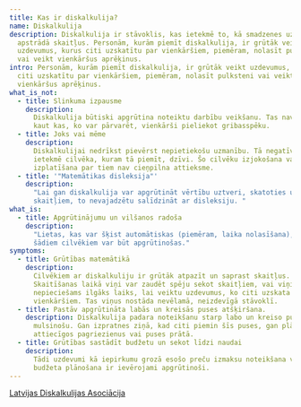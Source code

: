 ```yaml
---
title: Kas ir diskalkulija?
name: Diskalkulija
description: Diskalkulija ir stāvoklis, kas ietekmē to, kā smadzenes uztver un
  apstrādā skaitļus. Personām, kurām piemīt diskalkulija, ir grūtāk veikt
  uzdevumus, kurus citi uzskatītu par vienkāršiem, piemēram, nolasīt pulksteni
  vai veikt vienkāršus aprēķinus.
intro: Personām, kurām piemīt diskalkulija, ir grūtāk veikt uzdevumus, kurus
  citi uzskatītu par vienkāršiem, piemēram, nolasīt pulksteni vai veikt
  vienkāršus aprēķinus.
what_is_not:
  - title: Slinkuma izpausme
    description:
      Diskalkulija būtiski apgrūtina noteiktu darbību veikšanu. Tas nav
      kaut kas, ko var pārvarēt, vienkārši pieliekot gribasspēku.
  - title: Joks vai mēme
    description:
      Diskalkulijai nedrīkst pievērst nepietiekošu uzmanību. Tā negatīvi
      ietekmē cilvēka, kuram tā piemīt, dzīvi. Šo cilvēku izjokošana vai mēmju
      izplatīšana par tiem nav cieņpilna attieksme.
  - title: '"Matemātikas disleksija"'
    description:
      "Lai gan diskalkulija var apgrūtināt vērtību uztveri, skatoties uz
      skaitļiem, to nevajadzētu salīdzināt ar disleksiju. "
what_is:
  - title: Apgrūtinājumu un vilšanos radoša
    description:
      "Lietas, kas var šķist automātiskas (piemēram, laika nolasīšana),
      šādiem cilvēkiem var būt apgrūtinošas."
symptoms:
  - title: Grūtības matemātikā
    description:
      Cilvēkiem ar diskalkuliju ir grūtāk atpazīt un saprast skaitļus.
      Skaitīšanas laikā viņi var zaudēt spēju sekot skaitļiem, vai viņiem ir
      nepieciešams ilgāks laiks, lai veiktu uzdevumus, ko citi uzskata par
      vienkāršiem. Tas viņus nostāda nevēlamā, neizdevīgā stāvoklī.
  - title: Pastāv apgrūtināta labās un kreisās puses atšķiršana.
    description: Diskalkulija padara noteikšanu starp labo un kreiso pusi ļoti
      mulsinošu. Gan izpratnes ziņā, kad citi piemin šīs puses, gan plānojot
      attiecīgos pagriezienus vai puses prātā.
  - title: Grūtības sastādīt budžetu un sekot līdzi naudai
    description:
      Tādi uzdevumi kā iepirkumu grozā esošo preču izmaksu noteikšana vai
      budžeta plānošana ir ievērojami apgrūtinoši.
---
```


[Latvijas Diskalkulijas Asociācija](https://diskalkulija.lv/)
